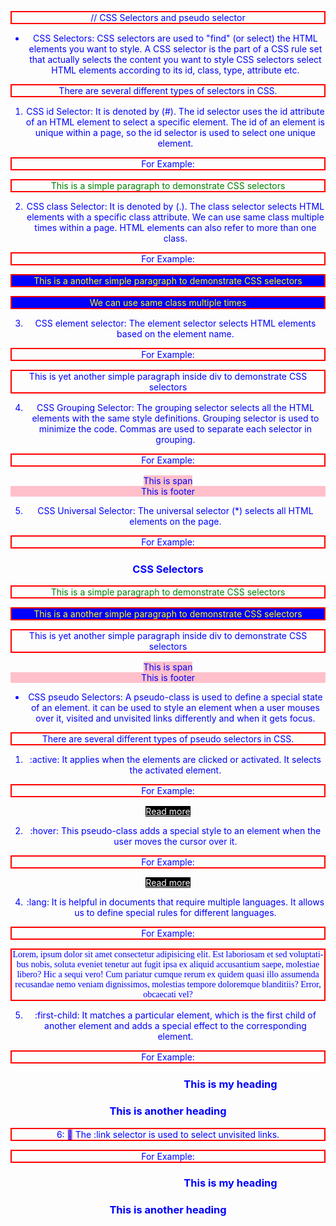 // CSS Selectors and pseudo selector 

* CSS Selectors:
CSS selectors are used to "find" (or select) the HTML elements you want to style. A CSS selector is the part of a CSS rule set that actually selects the content you want to style CSS selectors select HTML elements according to its id, class, type, attribute etc. 

There are several different types of selectors in CSS.

1. CSS id Selector: It is denoted by (#). The id selector uses the id attribute of an HTML element to select a specific element. The id of an element is unique within a page, so the id selector is used to select one unique element.

For Example:

<!DOCTYPE html>
<html lang="en">
<head>
    <meta charset="UTF-8">
    <meta http-equiv="X-UA-Compatible" content="IE=edge">
    <meta name="viewport" content="width=device-width, initial-scale=1.0">
    <meta http-equiv="X-UA_Compatible" content="ie=edge">
    <title>CSS Selectors</title>
    <style>
        /* Id selector */
        #firstPara {
            color: green;
        }
    </style>
</head>
<body>
     <p id="firstPara">This is a simple paragraph to demonstrate CSS selectors</p>
</body>
</html>

2. CSS class Selector: It is denoted by (.). The class selector selects HTML elements with a specific class attribute. We can use same class multiple times within a page. HTML elements can also refer to more than one class.

For Example:

<!DOCTYPE html>
<html lang="en">
<head>
    <meta charset="UTF-8">
    <meta http-equiv="X-UA-Compatible" content="IE=edge">
    <meta name="viewport" content="width=device-width, initial-scale=1.0">
    <meta http-equiv="X-UA_Compatible" content="ie=edge">
    <title>CSS Selectors</title>
    <style>
        /* Class selector */
        .bgBlue {
            color: yellow;
            background-color: blue;
        }
    </style>
</head>
<body>
    <p class="redElement bgBlue">This is a another simple paragraph to demonstrate CSS selectors</p>
    <p class="bgBlue">We can use same class multiple times</p>
</body>
</html>

3. CSS element selector: The element selector selects HTML elements based on the element name.

For Example:

<!DOCTYPE html>
<html lang="en">
<head>
    <meta charset="UTF-8">
    <meta http-equiv="X-UA-Compatible" content="IE=edge">
    <meta name="viewport" content="width=device-width, initial-scale=1.0">
    <meta http-equiv="X-UA_Compatible" content="ie=edge">
    <title>CSS Selectors</title>
    <style>
        /* Element selector */
        p {
            border: 2px solid red;
        }
    </style>
</head>
<body>
        <p>This is yet another simple paragraph inside div to demonstrate CSS selectors</p>
</body>
</html>

4. CSS Grouping Selector: The grouping selector selects all the HTML elements with the same style definitions. Grouping selector is used to minimize the code. Commas are used to separate each selector in grouping.

For Example:

<!DOCTYPE html>
<html lang="en">
<head>
    <meta charset="UTF-8">
    <meta http-equiv="X-UA-Compatible" content="IE=edge">
    <meta name="viewport" content="width=device-width, initial-scale=1.0">
    <meta http-equiv="X-UA_Compatible" content="ie=edge">
    <title>CSS Selectors</title>
    <style>
        /* Grouping selector */
        footer,span {
            background-color: pink;
        }
    </style>
</head>
<body>
    <span>This is span</span>
    <footer>This is footer</footer>
</body>
</html>

5. CSS Universal Selector: The universal selector (*) selects all HTML elements on the page.

For Example:

<!DOCTYPE html>
<html lang="en">
<head>
    <meta charset="UTF-8">
    <meta http-equiv="X-UA-Compatible" content="IE=edge">
    <meta name="viewport" content="width=device-width, initial-scale=1.0">
    <meta http-equiv="X-UA_Compatible" content="ie=edge">
    <title>CSS Selectors</title>
    <style>
        /* Universal selector */
        * {
            text-align: center;
            color: blue;
        }
    </style>
</head>
<body>
    <h3>CSS Selectors</h3>
    <p id="firstPara">This is a simple paragraph to demonstrate CSS selectors</p>
    <p id="secondPara" class="redElement bgBlue">This is a another simple paragraph to demonstrate CSS selectors</p>
    <div>
        <p>This is yet another simple paragraph inside div to demonstrate CSS selectors</p>
        <span>This is span</span>
    </div>
    <footer>This is footer</footer>
</body>
</html>

* CSS pseudo Selectors:
A pseudo-class is used to define a special state of an element.  it can be used to style an element when a user mouses over it, visited and unvisited links differently and when it gets focus.

There are several different types of pseudo selectors in CSS.

1. :active: It applies when the elements are clicked or activated. It selects the activated element.

For Example:

<!DOCTYPE html>
<html lang="en">
<head>
    <meta charset="UTF-8">
    <meta http-equiv="X-UA-Compatible" content="IE=edge">
    <meta name="viewport" content="width=device-width, initial-scale=1.0">
    <meta http-equiv="X-UA_Compatible" content="ie=edge">
    <title>Pseudo selectors</title>
    <style>
        a:active{
            color: darkblue;
        }
    </style>
</head>
<body>
    <div class="container con1">
        <a href="https://google.com" class="btn">Read more</a>
    </div>
</body>
</html>

2. :hover: This pseudo-class adds a special style to an element when the user moves the cursor over it. 

For Example: 

<!DOCTYPE html>
<html lang="en">
<head>
    <meta charset="UTF-8">
    <meta http-equiv="X-UA-Compatible" content="IE=edge">
    <meta name="viewport" content="width=device-width, initial-scale=1.0">
    <meta http-equiv="X-UA_Compatible" content="ie=edge">
    <title>Pseudo selectors</title>
    <style>
        a:hover{
            color:red;
            background-color: black;
        }

       .btn:hover{
           color: darkgoldenrod;
           background-color: darkgrey;
       }
    </style>
</head>
<body>
    <div class="container con1">
        <a href="https://google.com" class="btn">Read more</a>
        <button class="btn">Contact us</button>
    </div>
</body>
</html>

3. :visited: It selects the visited links and adds special styles to them. It means the user is already visited on the link.

For Example:

<!DOCTYPE html>
<html lang="en">
<head>
    <meta charset="UTF-8">
    <meta http-equiv="X-UA-Compatible" content="IE=edge">
    <meta name="viewport" content="width=device-width, initial-scale=1.0">
    <meta http-equiv="X-UA_Compatible" content="ie=edge">
    <title>Pseudo selectors</title>
    <style>
        a:visited{
            color: yellow;
        }
    </style>
</head>
<body>
    <div class="container con1">
        <a href="https://google.com" class="btn">Read more</a>
    </div>
</body>
</html>

4. :lang: It is helpful in documents that require multiple languages. It allows us to define special rules for different languages.

For Example:

<!DOCTYPE html>
<html lang="en">
<head>
    <meta charset="UTF-8">
    <meta http-equiv="X-UA-Compatible" content="IE=edge">
    <meta name="viewport" content="width=device-width, initial-scale=1.0">
    <meta http-equiv="X-UA_Compatible" content="ie=edge">
    <title>Pseudo selectors</title>
    <style>
    p:lang(fr)  
    {  
        font-family:Verdana;  
        color:blue;     
    }  
    </style>
</head>
<body>
    <div class="container con1">
        <p lang="fr">Lorem, ipsum dolor sit amet consectetur adipisicing elit. Est laboriosam et sed voluptatibus nobis, soluta eveniet tenetur aut fugit ipsa ex aliquid accusantium saepe, molestiae libero? Hic a sequi vero! Cum pariatur cumque rerum ex quidem quasi illo assumenda recusandae nemo veniam dignissimos, molestias tempore doloremque blanditiis? Error, obcaecati vel?</p>
    </div>
</body>
</html>

5. :first-child: It matches a particular element, which is the first child of another element and adds a special effect to the corresponding element.

For Example:

<!DOCTYPE html>
<html lang="en">
<head>
    <meta charset="UTF-8">
    <meta http-equiv="X-UA-Compatible" content="IE=edge">
    <meta name="viewport" content="width=device-width, initial-scale=1.0">
    <meta http-equiv="X-UA_Compatible" content="ie=edge">
    <title>Pseudo selectors</title>
    <style>
        h3:first-child {
            text-indent: 200px;
	        color:blue;
         }
      </style>
   </head>

   <body>
    <div class="container con1">
        <h3>This is my heading</h3>
        <h3>This is another heading</h3>
    </div>
   </body>
</html>

6: :link: The :link selector is used to select unvisited links.

For Example:

<!DOCTYPE html>
<html lang="en">
<head>
    <meta charset="UTF-8">
    <meta http-equiv="X-UA-Compatible" content="IE=edge">
    <meta name="viewport" content="width=device-width, initial-scale=1.0">
    <meta http-equiv="X-UA_Compatible" content="ie=edge">
    <title>Pseudo selectors</title>
    <style>       
        a:link{
            color:white;
            background-color: black;
        }

    </style>
</head>
<body>
    <div class="container con1">
        <a href="https://google.com" class="btn">Read more</a>
    </div>
</body>
</html>

7. :nth-child(n): The :nth-child(n) selector matches every element that is the nth child, regardless of type, of its parent.
n can be a number, a keyword, or a formula.

For Example:

<!DOCTYPE html>
<html lang="en">
<head>
    <meta charset="UTF-8">
    <meta http-equiv="X-UA-Compatible" content="IE=edge">
    <meta name="viewport" content="width=device-width, initial-scale=1.0">
    <meta http-equiv="X-UA_Compatible" content="ie=edge">
    <title>Pseudo selectors</title>
    <style>
        h3:nth-child(2) {
           background: red;
        }
    </style>
</head>
<body>
    <div class="container con1">
        <h3>This is my heading</h3>
        <h3>This is another heading</h3>
    </div>
</body>
</html>